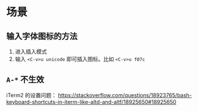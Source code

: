 # 场景

## 输入字体图标的方法
1. 进入插入模式
2. 输入 `<C-v>u unicode` 即可插入图标。比如 `<C-v>u f07c`


## `A-*` 不生效
iTerm2 的设置问题：
https://stackoverflow.com/questions/18923765/bash-keyboard-shortcuts-in-iterm-like-altd-and-altf/18925650#18925650
